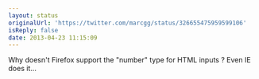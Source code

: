 ```yaml
---
layout: status
originalUrl: 'https://twitter.com/marcgg/status/326655475959599106'
isReply: false
date: 2013-04-23 11:15:09
---
```


Why doesn't Firefox support the "number" type for HTML inputs ? Even IE does it...
